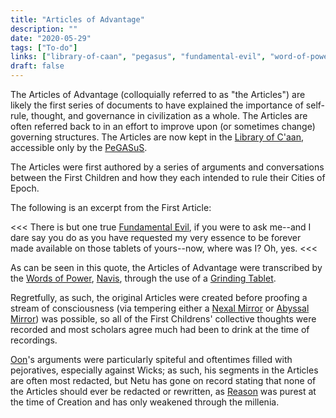 ```yaml
---
title: "Articles of Advantage"
description: ""
date: "2020-05-29"
tags: ["To-do"]
links: ["library-of-caan", "pegasus", "fundamental-evil", "word-of-power", "navis", "grinding-tablet", "nexal", "abyssal-mirror", "oon", "reason"]
draft: false
---
```


The Articles of Advantage (colloquially referred to as "the Articles") are likely the first series of documents to have explained the importance of self-rule, thought, and governance in civilization as a whole.  The Articles are often referred back to in an effort to improve upon (or sometimes change) governing structures.  The Articles are now kept in the [Library of C'aan](/notes/library-of-caan/), accessible only by the [PeGASuS](/notes/pegasus/).

The Articles were first authored by a series of arguments and conversations between the First Children and how they each intended to rule their Cities of Epoch.  

The following is an excerpt from the First Article:

<<<
There is but one true [Fundamental Evil](/notes/fundamental-evil/), if you were to ask me--and I dare say you do as you have requested my very essence to be forever made available on those tablets of yours--now, where was I?  Oh, yes.
<<<

As can be seen in this quote, the Articles of Advantage were transcribed by the [Words of Power](/notes/word-of-power/), [Navis](/notes/navis/), through the use of a [Grinding Tablet](/notes/grinding-tablet/).  

Regretfully, as such, the original Articles were created before proofing a stream of consciousness (via tempering either a [Nexal Mirror](/notes/nexal/) or [Abyssal Mirror](/notes/abyssal-mirror/)) was possible, so all of the First Childrens' collective thoughts were recorded and most scholars agree much had been to drink at the time of recordings.

[Oon](/notes/oon/)'s arguments were particularly spiteful and oftentimes filled with pejoratives, especially against Wicks; as such, his segments in the Articles are often most redacted, but Netu has gone on record stating that none of the Articles should ever be redacted or rewritten, as [Reason](/notes/reason/) was purest at the time of Creation and has only weakened through the millenia.
